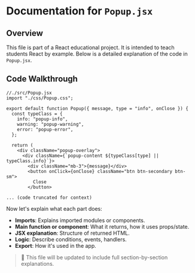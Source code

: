# Documentation for `Popup.jsx`

## Overview

This file is part of a React educational project. It is intended to teach students React by example. Below is a detailed explanation of the code in `Popup.jsx`.

## Code Walkthrough

```
//./src/Popup.jsx
import "./css/Popup.css";

export default function Popup({ message, type = "info", onClose }) {
  const typeClass = {
    info: "popup-info",
    warning: "popup-warning",
    error: "popup-error",
  };

  return (
    <div className="popup-overlay">
      <div className={`popup-content ${typeClass[type] || typeClass.info}`}>
        <div className="mb-3">{message}</div>
        <button onClick={onClose} className="btn btn-secondary btn-sm">
          Close
        </button>
  
... (code truncated for context)
```

Now let's explain what each part does:

- **Imports**: Explains imported modules or components.
- **Main function or component**: What it returns, how it uses props/state.
- **JSX explanation**: Structure of returned HTML.
- **Logic**: Describe conditions, events, handlers.
- **Export**: How it's used in the app.

> 📘 This file will be updated to include full section-by-section explanations.
